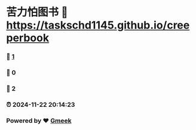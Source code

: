# 苦力怕图书 :link: https://taskschd1145.github.io/creeperbook 
### :page_facing_up: [1](https://taskschd1145.github.io/creeperbook/tag.html) 
### :speech_balloon: 0 
### :hibiscus: 2 
### :alarm_clock: 2024-11-22 20:14:23 
### Powered by :heart: [Gmeek](https://github.com/Meekdai/Gmeek)
